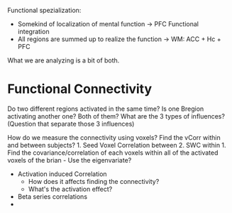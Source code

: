Functional spezialization: 
- Somekind of localization of mental function -> PFC
Functional integration
- All regions are summed up to realize the function -> WM: ACC + Hc + PFC

What we are analyzing is a bit of both. 

# Functional Connectivity
Do two different regions activated in the same time? Is one Bregion activating another one? Both of them? 
What are the 3 types of influences?
(Question that separate those 3 influences)

How do we measure the connectivity using voxels?
	Find the vCorr within and between subjects?
	1. Seed Voxel Correlation between
	2. SWC within
		1. Find the covariance/correlation of each voxels within all of the activated voxels of the brian
	- Use the eigenvariate?
- Activation induced Correlation
	- How does it affects finding the connectivity?
	- What's the activation effect?
- Beta series correlations
- 

